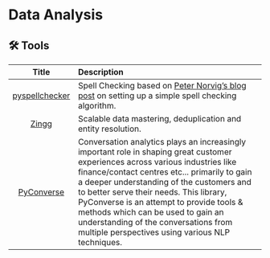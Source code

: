 # Data Analysis

## 🛠️ Tools

| Title | Description |
| :---:         |          :--- |
|[pyspellchecker](https://pypi.org/project/pyspellchecker/)|Spell Checking based on [Peter Norvig’s blog post](https://norvig.com/spell-correct.html) on setting up a simple spell checking algorithm.|
|[Zingg](https://github.com/zinggAI/zingg)|Scalable data mastering, deduplication and entity resolution.|
|[PyConverse](https://github.com/maxent-ai/converse)|Conversation analytics plays an increasingly important role in shaping great customer experiences across various industries like finance/contact centres etc... primarily to gain a deeper understanding of the customers and to better serve their needs. This library, PyConverse is an attempt to provide tools & methods which can be used to gain an understanding of the conversations from multiple perspectives using various NLP techniques.|
